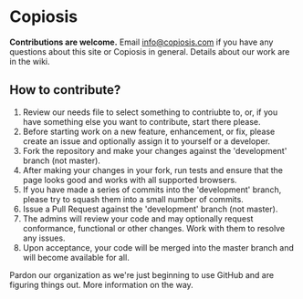 # Copiosis

**Contributions are welcome.** Email info@copiosis.com if you have any questions about this site or Copiosis in general. Details about our work are in the wiki.

## How to contribute?

1.	Review our needs file to select something to contriubte to, or, if you have something else you want to contribute, start there please.  
2. Before starting work on a new feature, enhancement, or fix, please create an issue and optionally assign it to yourself or a developer.  
3.	Fork the repository and make your changes against the 'development' branch (not master).  
4.	After making your changes in your fork, run tests and ensure that the page looks good and works with all supported browsers.  
5.	If you have made a series of commits into the 'development' branch, please try to squash them into a small number of commits.  
6.	Issue a Pull Request against the 'development' branch (not master).  
7.	The admins will review your code and may optionally request conformance, functional or other changes. Work with them to resolve any issues.  
8.	Upon acceptance, your code will be merged into the master branch and will become available for all.  


Pardon our organization as we're just beginning to use GitHub and are figuring things out. More information on the way.

